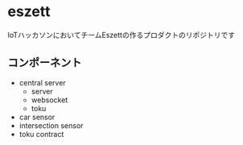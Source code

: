 # eszett
IoTハッカソンにおいてチームEszettの作るプロダクトのリポジトリです
## コンポーネント
- central server
  - server
  - websocket
  - toku
- car sensor
- intersection sensor
- toku contract